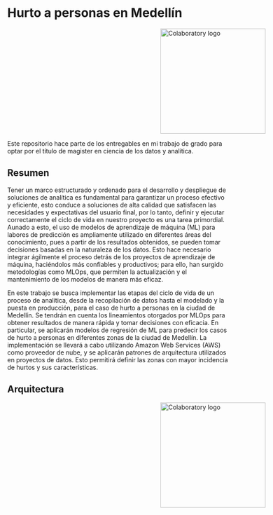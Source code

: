 # **Hurto a personas en Medellín**
<p><img alt="Colaboratory logo" height="240px" src="https://upload.wikimedia.org/wikipedia/commons/thumb/d/d0/Logo_EAFIT.svg/2560px-Logo_EAFIT.svg.png" align="center" hspace="350px" vspace="0px"></p>
Este repositorio hace parte de los entregables en mi trabajo de grado para optar por el título de magister en ciencia de los datos y analítica.

## **Resumen**
Tener un marco estructurado y ordenado para el desarrollo y despliegue de soluciones de analítica es fundamental para garantizar un proceso efectivo y eficiente, esto conduce a soluciones de alta calidad que satisfacen las necesidades y expectativas del usuario final, por lo tanto, definir y ejecutar correctamente el ciclo de vida en nuestro proyecto es una tarea primordial. Aunado a esto, el uso de modelos de aprendizaje de máquina (ML) para labores de predicción es ampliamente utilizado en diferentes áreas del conocimiento, pues a partir de los resultados obtenidos, se pueden tomar decisiones basadas en la naturaleza de los datos. Esto hace necesario integrar ágilmente el proceso detrás de los proyectos de aprendizaje de máquina, haciéndolos más confiables y productivos; para ello, han surgido metodologías como MLOps, que permiten la actualización y el mantenimiento de los modelos de manera más eficaz. 
 
En este trabajo se busca implementar las etapas del ciclo de vida de un proceso de analítica, desde la recopilación de datos hasta el modelado y la puesta en producción, para el caso de hurto a personas en la ciudad de Medellín. Se tendrán en cuenta los lineamientos otorgados por MLOps para obtener resultados de manera rápida y tomar decisiones con eficacia. En particular, se aplicarán modelos de regresión de ML para predecir los casos de hurto a personas en diferentes zonas de la ciudad de Medellín. La implementación se llevará a cabo utilizando Amazon Web Services (AWS) como proveedor de nube, y se aplicarán patrones de arquitectura utilizados en proyectos de datos. Esto permitirá definir las zonas con mayor incidencia de hurtos y sus características.

## **Arquitectura**

<p><img alt="Colaboratory logo" height="240px" src="https://i.imgur.com/9OrSTA3.png" align="center" hspace="350px" vspace="0px"></p>

